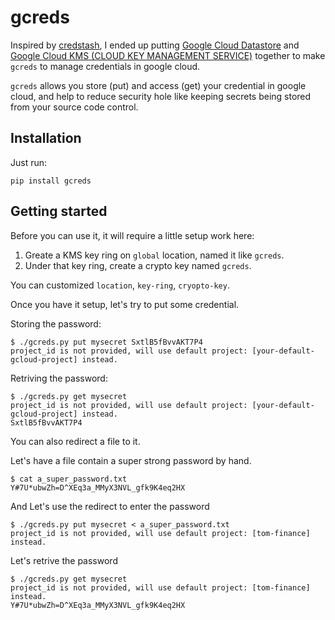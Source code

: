 # gcreds

Inspired by [credstash](https://github.com/fugue/credstash),  I ended up putting [Google Cloud Datastore](https://cloud.google.com/datastore/docs/concepts/overview) and [Google Cloud KMS (CLOUD KEY MANAGEMENT SERVICE)](https://cloud.google.com/kms/) together to make `gcreds` to manage credentials in google cloud.

`gcreds` allows you store (put) and access (get) your credential in google cloud, and help to reduce security hole like keeping secrets being stored from your source code control.

## Installation

Just run:

```
pip install gcreds
```

## Getting started

Before you can use it, it will require a little setup work here:

1. Greate a KMS key ring on `global` location, named it like `gcreds`.
2. Under that key ring, create a crypto key named `gcreds`.

You can customized `location`, `key-ring`, `cryopto-key`.

Once you have it setup, let's try to put some credential.

Storing the password:

```
$ ./gcreds.py put mysecret SxtlB5fBvvAKT7P4
project_id is not provided, will use default project: [your-default-gcloud-project] instead.
```

Retriving the password:

```
$ ./gcreds.py get mysecret
project_id is not provided, will use default project: [your-default-gcloud-project] instead.
SxtlB5fBvvAKT7P4
```

You can also redirect a file to it.

Let's have a file contain a super strong password by hand.

```
$ cat a_super_password.txt
Y#7U*ubwZh=D^XEq3a_MMyX3NVL_gfk9K4eq2HX
```

And Let's use the redirect to enter the password

```
$ ./gcreds.py put mysecret < a_super_password.txt
project_id is not provided, will use default project: [tom-finance] instead.

```

Let's retrive the password

```
$ ./gcreds.py get mysecret
project_id is not provided, will use default project: [tom-finance] instead.
Y#7U*ubwZh=D^XEq3a_MMyX3NVL_gfk9K4eq2HX
```

